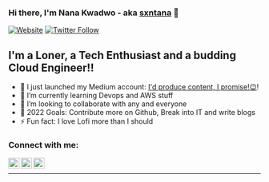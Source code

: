 ### Hi there, I'm Nana Kwadwo - aka [sxntana][twitter] 👋 

[![Website](https://img.shields.io/website?label=Medium&style=for-the-badge&url=https%3A%2F%2Fmedium.com)](https://medium.com/@agyemang.nana.b)
[![Twitter Follow](https://img.shields.io/twitter/follow/v_sxntana?color=1DA1F2&logo=twitter&style=for-the-badge)](https://twitter.com/intent/follow?original_referer=https%3A%2F%2Fgithub.com%2FNana-Seyramr&screen_name=v_sxntana)

## I'm a Loner, a Tech Enthusiast and a budding Cloud Engineer!!

- 🔭 I just launched my Medium account: [I'd produce content, I promise!😉][blog]!
- 🌱 I’m currently learning Devops and AWS stuff
- 👯 I’m looking to collaborate with any and everyone
- 🥅 2022 Goals: Contribute more on Github, Break into IT and write blogs
- ⚡ Fun fact: I love Lofi more than I should

### Connect with me:
[<img align="left" alt="codeSTACKr | Twitter" width="22px" src="https://cdn.jsdelivr.net/npm/simple-icons@v3/icons/twitter.svg" />][twitter]
[<img align="left" alt="codeSTACKr | LinkedIn" width="22px" src="https://cdn.jsdelivr.net/npm/simple-icons@v3/icons/linkedin.svg" />][linkedin]
[<img align="left" alt="codeSTACKr | Instagram" width="22px" src="https://cdn.jsdelivr.net/npm/simple-icons@v3/icons/instagram.svg" />][instagram]

<br />

---


[blog]: https://medium.com/@agyemang.nana.b
[twitter]: https://twitter.com/v_sxntana
[instagram]: https://instagram.com/v_sxntana
[linkedin]: https://linkedin.com/in/nana-agyemang
